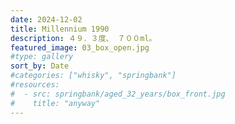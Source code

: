 ```yaml
---
date: 2024-12-02
title: Millennium 1990
description: ４９．３度、 ７００ml。
featured_image: 03_box_open.jpg
#type: gallery
sort_by: Date
#categories: ["whisky", "springbank"]
#resources:
#  - src: springbank/aged_32_years/box_front.jpg
#    title: "anyway"
---
```

